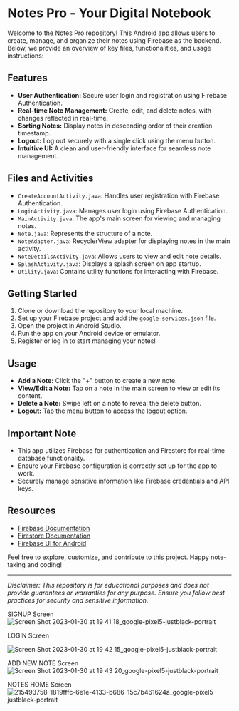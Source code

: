 # Notes Pro - Your Digital Notebook

Welcome to the Notes Pro repository! This Android app allows users to create, manage, and organize their notes using Firebase as the backend. Below, we provide an overview of key files, functionalities, and usage instructions:

## Features

- **User Authentication:** Secure user login and registration using Firebase Authentication.
- **Real-time Note Management:** Create, edit, and delete notes, with changes reflected in real-time.
- **Sorting Notes:** Display notes in descending order of their creation timestamp.
- **Logout:** Log out securely with a single click using the menu button.
- **Intuitive UI:** A clean and user-friendly interface for seamless note management.

## Files and Activities

- `CreateAccountActivity.java`: Handles user registration with Firebase Authentication.
- `LoginActivity.java`: Manages user login using Firebase Authentication.
- `MainActivity.java`: The app's main screen for viewing and managing notes.
- `Note.java`: Represents the structure of a note.
- `NoteAdapter.java`: RecyclerView adapter for displaying notes in the main activity.
- `NoteDetailsActivity.java`: Allows users to view and edit note details.
- `SplashActivity.java`: Displays a splash screen on app startup.
- `Utility.java`: Contains utility functions for interacting with Firebase.

## Getting Started

1. Clone or download the repository to your local machine.
2. Set up your Firebase project and add the `google-services.json` file.
3. Open the project in Android Studio.
4. Run the app on your Android device or emulator.
5. Register or log in to start managing your notes!

## Usage

- **Add a Note:** Click the "+" button to create a new note.
- **View/Edit a Note:** Tap on a note in the main screen to view or edit its content.
- **Delete a Note:** Swipe left on a note to reveal the delete button.
- **Logout:** Tap the menu button to access the logout option.

## Important Note

- This app utilizes Firebase for authentication and Firestore for real-time database functionality.
- Ensure your Firebase configuration is correctly set up for the app to work.
- Securely manage sensitive information like Firebase credentials and API keys.

## Resources

- [Firebase Documentation](https://firebase.google.com/docs)
- [Firestore Documentation](https://firebase.google.com/docs/firestore)
- [Firebase UI for Android](https://github.com/firebase/FirebaseUI-Android)

Feel free to explore, customize, and contribute to this project. Happy note-taking and coding!

---

*Disclaimer: This repository is for educational purposes and does not provide guarantees or warranties for any purpose. Ensure you follow best practices for security and sensitive information.*

 
SIGNUP Screen
![Screen Shot 2023-01-30 at 19 41 18_google-pixel5-justblack-portrait](https://user-images.githubusercontent.com/60041910/215503634-077226b2-005a-4368-9c13-07bb183f6cc5.png)

LOGIN Screen

![Screen Shot 2023-01-30 at 19 42 15_google-pixel5-justblack-portrait](https://user-images.githubusercontent.com/60041910/215503800-ae9c9873-b437-4050-bfd8-cc39f610a650.png)

ADD NEW NOTE Screen
![Screen Shot 2023-01-30 at 19 43 20_google-pixel5-justblack-portrait](https://user-images.githubusercontent.com/60041910/215503928-e4071c0e-4a92-43aa-b785-49aae176a7b6.png)

NOTES HOME Screen
![215493758-1819fffc-6e1e-4133-b686-15c7b461624a_google-pixel5-justblack-portrait](https://user-images.githubusercontent.com/60041910/215504096-70f8f260-6bba-4988-9aa9-39e8a9df0058.png)
